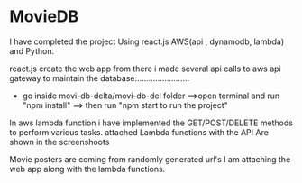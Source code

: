 # MovieDB

I have completed the project Using react.js AWS(api , dynamodb, lambda) and Python.

react.js create the web app from there i made several api calls to aws api gateway to maintain the database........................

* go inside movi-db-delta/movi-db-del folder ==>open terminal and run "npm install" ==> then run "npm start to run the project"


In aws lambda function i have implemented the GET/POST/DELETE methods to perform various tasks.
attached Lambda functions with the API Are shown in the screenshoots 

Movie posters are coming from randomly generated url's
I am attaching the web app along with the lambda functions.
